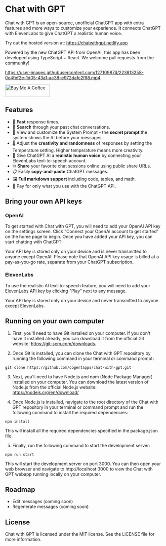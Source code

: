 # Chat with GPT

Chat with GPT is an open-source, unofficial ChatGPT app with extra features and more ways to customize your experience. It connects ChatGPT with ElevenLabs to give ChatGPT a realistic human voice.

Try out the hosted version at: https://chatwithgpt.netlify.app

Powered by the new ChatGPT API from OpenAI, this app has been developed using TypeScript + React. We welcome pull requests from the community!

https://user-images.githubusercontent.com/127109874/223613258-0c4fef2e-1d05-43a1-ac38-e972dafc2f98.mp4

<a href="https://www.buymeacoffee.com/cogentdev" target="_blank"><img src="https://cdn.buymeacoffee.com/buttons/v2/default-blue.png" alt="Buy Me A Coffee" style="height: 40px !important;width: 145px !important;" ></a>

## Features

- 🚀 **Fast** response times.
- 🔎 **Search** through your past chat conversations.
- 📄 View and customize the System Prompt - the **secret prompt** the system shows the AI before your messages.
- 🌡 Adjust the **creativity and randomness** of responses by setting the Temperature setting. Higher temperature means more creativity.
- 💬 Give ChatGPT AI a **realistic human voice** by connecting your ElevenLabs text-to-speech account.
- ✉ **Share** your favorite chat sessions online using public share URLs.
- 📋 Easily **copy-and-paste** ChatGPT messages.
- 🖼 **Full markdown support** including code, tables, and math.
- 🫰 Pay for only what you use with the ChatGPT API.

## Bring your own API keys

### OpenAI

To get started with Chat with GPT, you will need to add your OpenAI API key on the settings screen. Click "Connect your OpenAI account to get started" on the home page to begin. Once you have added your API key, you can start chatting with ChatGPT.

Your API key is stored only on your device and is never transmitted to anyone except OpenAI. Please note that OpenAI API key usage is billed at a pay-as-you-go rate, separate from your ChatGPT subscription.

### ElevenLabs

To use the realistic AI text-to-speech feature, you will need to add your ElevenLabs API key by clicking "Play" next to any message.

Your API key is stored only on your device and never transmitted to anyone except ElevenLabs.

## Running on your own computer

1. First, you'll need to have Git installed on your computer. If you don't have it installed already, you can download it from the official Git website: https://git-scm.com/downloads.

2. Once Git is installed, you can clone the Chat with GPT repository by running the following command in your terminal or command prompt:

```
git clone https://github.com/cogentapps/chat-with-gpt.git
```

3. Next, you'll need to have Node.js and npm (Node Package Manager) installed on your computer. You can download the latest version of Node.js from the official Node.js website: https://nodejs.org/en/download/

4. Once Node.js is installed, navigate to the root directory of the Chat with GPT repository in your terminal or command prompt and run the following command to install the required dependencies:

```
npm install
```

This will install all the required dependencies specified in the package.json file.

5. Finally, run the following command to start the development server:

```
npm run start
```

This will start the development server on port 3000. You can then open your web browser and navigate to http://localhost:3000 to view the Chat with GPT webapp running locally on your computer.

## Roadmap

- Edit messages (coming soon)
- Regenerate messages (coming soon)

## License

Chat with GPT is licensed under the MIT license. See the LICENSE file for more information.
